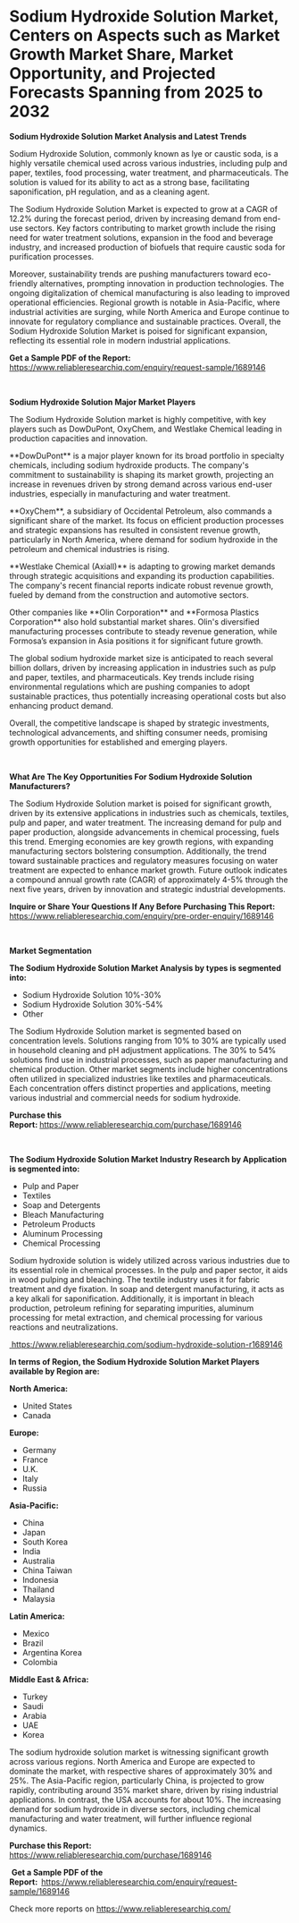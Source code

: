 <p><h1>Sodium Hydroxide Solution Market, Centers on Aspects such as Market Growth Market Share, Market Opportunity, and Projected Forecasts Spanning from 2025 to 2032</h1></p><p><strong>Sodium Hydroxide Solution Market Analysis and Latest Trends</strong></p>
<p><p>Sodium Hydroxide Solution, commonly known as lye or caustic soda, is a highly versatile chemical used across various industries, including pulp and paper, textiles, food processing, water treatment, and pharmaceuticals. The solution is valued for its ability to act as a strong base, facilitating saponification, pH regulation, and as a cleaning agent. </p><p>The Sodium Hydroxide Solution Market is expected to grow at a CAGR of 12.2% during the forecast period, driven by increasing demand from end-use sectors. Key factors contributing to market growth include the rising need for water treatment solutions, expansion in the food and beverage industry, and increased production of biofuels that require caustic soda for purification processes. </p><p>Moreover, sustainability trends are pushing manufacturers toward eco-friendly alternatives, prompting innovation in production technologies. The ongoing digitalization of chemical manufacturing is also leading to improved operational efficiencies. Regional growth is notable in Asia-Pacific, where industrial activities are surging, while North America and Europe continue to innovate for regulatory compliance and sustainable practices. Overall, the Sodium Hydroxide Solution Market is poised for significant expansion, reflecting its essential role in modern industrial applications.</p></p>
<p><strong>Get a Sample PDF of the Report:&nbsp;</strong> <a href="https://www.reliableresearchiq.com/enquiry/request-sample/1689146?utm_campaign=3282&utm_medium=2&utm_source=Github&utm_content=ia&utm_term=01042025&utm_id=sodium-hydroxide-solution">https://www.reliableresearchiq.com/enquiry/request-sample/1689146</a></p>
<p>&nbsp;</p>
<p><strong>Sodium Hydroxide Solution Major Market Players</strong></p>
<p><p>The Sodium Hydroxide Solution market is highly competitive, with key players such as DowDuPont, OxyChem, and Westlake Chemical leading in production capacities and innovation. </p><p>**DowDuPont** is a major player known for its broad portfolio in specialty chemicals, including sodium hydroxide products. The company's commitment to sustainability is shaping its market growth, projecting an increase in revenues driven by strong demand across various end-user industries, especially in manufacturing and water treatment.</p><p>**OxyChem**, a subsidiary of Occidental Petroleum, also commands a significant share of the market. Its focus on efficient production processes and strategic expansions has resulted in consistent revenue growth, particularly in North America, where demand for sodium hydroxide in the petroleum and chemical industries is rising.</p><p>**Westlake Chemical (Axiall)** is adapting to growing market demands through strategic acquisitions and expanding its production capabilities. The company's recent financial reports indicate robust revenue growth, fueled by demand from the construction and automotive sectors.</p><p>Other companies like **Olin Corporation** and **Formosa Plastics Corporation** also hold substantial market shares. Olin's diversified manufacturing processes contribute to steady revenue generation, while Formosa’s expansion in Asia positions it for significant future growth.</p><p>The global sodium hydroxide market size is anticipated to reach several billion dollars, driven by increasing application in industries such as pulp and paper, textiles, and pharmaceuticals. Key trends include rising environmental regulations which are pushing companies to adopt sustainable practices, thus potentially increasing operational costs but also enhancing product demand. </p><p>Overall, the competitive landscape is shaped by strategic investments, technological advancements, and shifting consumer needs, promising growth opportunities for established and emerging players.</p></p>
<p>&nbsp;</p>
<p><strong>What Are The Key Opportunities For Sodium Hydroxide Solution Manufacturers?</strong></p>
<p><p>The Sodium Hydroxide Solution market is poised for significant growth, driven by its extensive applications in industries such as chemicals, textiles, pulp and paper, and water treatment. The increasing demand for pulp and paper production, alongside advancements in chemical processing, fuels this trend. Emerging economies are key growth regions, with expanding manufacturing sectors bolstering consumption. Additionally, the trend toward sustainable practices and regulatory measures focusing on water treatment are expected to enhance market growth. Future outlook indicates a compound annual growth rate (CAGR) of approximately 4-5% through the next five years, driven by innovation and strategic industrial developments.</p></p>
<p><strong>Inquire or Share Your Questions If Any Before Purchasing This Report:</strong> <a href="https://www.reliableresearchiq.com/enquiry/pre-order-enquiry/1689146?utm_campaign=3282&utm_medium=2&utm_source=Github&utm_content=ia&utm_term=01042025&utm_id=sodium-hydroxide-solution">https://www.reliableresearchiq.com/enquiry/pre-order-enquiry/1689146</a></p>
<p>&nbsp;</p>
<p><strong>Market Segmentation</strong></p>
<p><strong>The Sodium Hydroxide Solution Market Analysis by types is segmented into:</strong></p>
<p><ul><li>Sodium Hydroxide Solution 10%-30%</li><li>Sodium Hydroxide Solution 30%-54%</li><li>Other</li></ul></p>
<p><p>The Sodium Hydroxide Solution market is segmented based on concentration levels. Solutions ranging from 10% to 30% are typically used in household cleaning and pH adjustment applications. The 30% to 54% solutions find use in industrial processes, such as paper manufacturing and chemical production. Other market segments include higher concentrations often utilized in specialized industries like textiles and pharmaceuticals. Each concentration offers distinct properties and applications, meeting various industrial and commercial needs for sodium hydroxide.</p></p>
<p><strong>Purchase this Report:&nbsp;</strong><a href="https://www.reliableresearchiq.com/purchase/1689146?utm_campaign=3282&utm_medium=2&utm_source=Github&utm_content=ia&utm_term=01042025&utm_id=sodium-hydroxide-solution">https://www.reliableresearchiq.com/purchase/1689146</a></p>
<p>&nbsp;</p>
<p><strong>The Sodium Hydroxide Solution Market Industry Research by Application is segmented into:</strong></p>
<p><ul><li>Pulp and Paper</li><li>Textiles</li><li>Soap and Detergents</li><li>Bleach Manufacturing</li><li>Petroleum Products</li><li>Aluminum Processing</li><li>Chemical Processing</li></ul></p>
<p><p>Sodium hydroxide solution is widely utilized across various industries due to its essential role in chemical processes. In the pulp and paper sector, it aids in wood pulping and bleaching. The textile industry uses it for fabric treatment and dye fixation. In soap and detergent manufacturing, it acts as a key alkali for saponification. Additionally, it is important in bleach production, petroleum refining for separating impurities, aluminum processing for metal extraction, and chemical processing for various reactions and neutralizations.</p></p>
<p><a href="https://www.reliableresearchiq.com/sodium-hydroxide-solution-r1689146?utm_campaign=3282&utm_medium=2&utm_source=Github&utm_content=ia&utm_term=01042025&utm_id=sodium-hydroxide-solution">&nbsp;https://www.reliableresearchiq.com/sodium-hydroxide-solution-r1689146</a></p>
<p><strong>In terms of Region, the Sodium Hydroxide Solution Market Players available by Region are:</strong></p>
<p>
    <p> <strong> North America: </strong>
        <ul>
            <li>United States</li>
            <li>Canada</li>
        </ul>
        </p> 
    <p> <strong> Europe: </strong>
        <ul>
            <li>Germany</li>
            <li>France</li>
            <li>U.K.</li>
            <li>Italy</li>
            <li>Russia</li>
        </ul>
        </p> 
    <p> <strong> Asia-Pacific: </strong>
        <ul>
            <li>China</li>
            <li>Japan</li>
            <li>South Korea</li>
            <li>India</li>
            <li>Australia</li>
            <li>China Taiwan</li>
            <li>Indonesia</li>
            <li>Thailand</li>
            <li>Malaysia</li>
        </ul>
        </p> 
    <p> <strong> Latin America: </strong>
        <ul>
            <li>Mexico</li>
            <li>Brazil</li>
            <li>Argentina Korea</li>
            <li>Colombia</li>
        </ul>
        </p> 
    <p> <strong> Middle East & Africa: </strong>
        <ul>
            <li>Turkey</li>
            <li>Saudi</li>
            <li>Arabia</li>
            <li>UAE</li>
            <li>Korea</li>
        </ul>
    </p>
    </p>
<p><p>The sodium hydroxide solution market is witnessing significant growth across various regions. North America and Europe are expected to dominate the market, with respective shares of approximately 30% and 25%. The Asia-Pacific region, particularly China, is projected to grow rapidly, contributing around 35% market share, driven by rising industrial applications. In contrast, the USA accounts for about 10%. The increasing demand for sodium hydroxide in diverse sectors, including chemical manufacturing and water treatment, will further influence regional dynamics.</p></p>
<p><strong>Purchase this Report: </strong><a href="https://www.reliableresearchiq.com/purchase/1689146?utm_campaign=3282&utm_medium=2&utm_source=Github&utm_content=ia&utm_term=01042025&utm_id=sodium-hydroxide-solution">https://www.reliableresearchiq.com/purchase/1689146</a></p>
<p>&nbsp;<strong>Get a Sample PDF of the Report:&nbsp;&nbsp;</strong><a href="https://www.reliableresearchiq.com/enquiry/request-sample/1689146?utm_campaign=3282&utm_medium=2&utm_source=Github&utm_content=ia&utm_term=01042025&utm_id=sodium-hydroxide-solution">https://www.reliableresearchiq.com/enquiry/request-sample/1689146</a></p>
<p><strong></strong></p>
<p>Check more reports on <a href="https://www.reliableresearchiq.com/?utm_campaign=3282&utm_medium=2&utm_source=Github&utm_content=ia&utm_term=01042025&utm_id=sodium-hydroxide-solution">https://www.reliableresearchiq.com/</a></p>